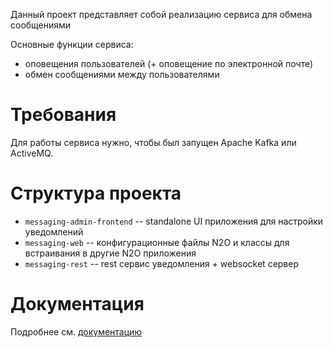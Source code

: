 Данный проект представляет собой реализацию сервиса для обмена сообщениями

Основные функции сервиса:
- оповещения пользователей (+ оповещение по электронной почте)
- обмен сообщениями между пользователями

# Требования
Для работы сервиса нужно, чтобы был запущен Apache Kafka или ActiveMQ.

# Структура проекта

- `messaging-admin-frontend` -- standalone UI приложения для настройки уведомлений
- `messaging-web` -- конфигурационные файлы N2O и классы для встраивания в другие N2O приложения
- `messaging-rest` -- rest сервис уведомления + websocket сервер

# Документация
Подробнее см. [документацию](doc/Index.md)
